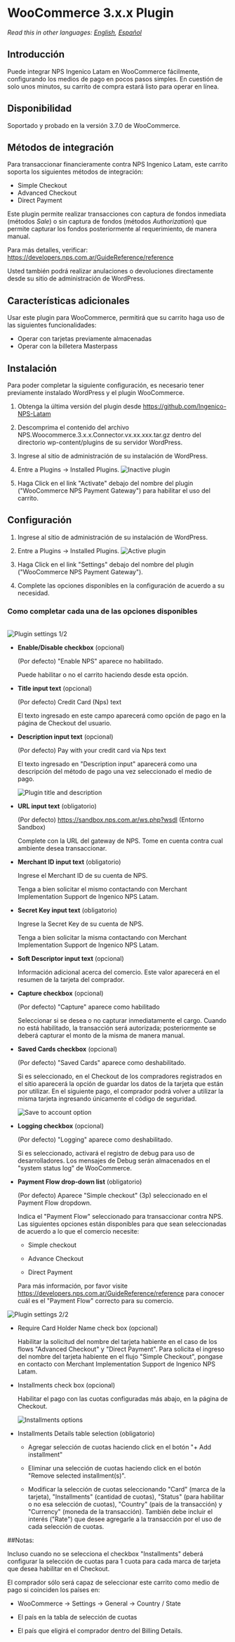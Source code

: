 # WooCommerce 3.x.x Plugin

*Read this in other languages: [English](README.md), [Español](README.es.md)*

## Introducción

Puede integrar NPS Ingenico Latam en WooCommerce fácilmente, configurando los medios de pago en pocos pasos simples. En cuestión de solo unos minutos, su carrito de compra estará listo para operar en línea.

## Disponibilidad

Soportado y probado en la versión 3.7.0 de WooCommerce.

## Métodos de integración

Para transaccionar financieramente contra NPS Ingenico Latam, este carrito soporta los siguientes métodos de integración:

* Simple Checkout  
* Advanced Checkout  
* Direct Payment  

Este plugin permite realizar transacciones con captura de fondos inmediata (métodos _Sale_) o sin captura de fondos (métodos _Authorization_) que permite capturar los fondos posteriormente al requerimiento, de manera manual.

Para más detalles, verificar: <https://developers.nps.com.ar/GuideReference/reference>

Usted también podrá realizar anulaciones o devoluciones directamente desde su sitio de administración de WordPress.

## Características adicionales

Usar este plugin para WooCommerce, permitirá que su carrito haga uso de las siguientes funcionalidades:

* Operar con tarjetas previamente almacenadas
* Operar con la billetera Masterpass

## Instalación

Para poder completar la siguiente configuración, es necesario tener previamente instalado WordPress y el plugin WooCommerce.

1. Obtenga la última versión del plugin desde <https://github.com/Ingenico-NPS-Latam>

1. Descomprima el contenido del archivo NPS.Woocommerce.3.x.x.Connector.vx.xx.xxx.tar.gz dentro del directorio wp-content/plugins de su servidor WordPress.

1. Ingrese al sitio de administración de su instalación de WordPress.

1. Entre a Plugins -> Installed Plugins.
  ![Inactive plugin](https://user-images.githubusercontent.com/24914148/50290010-2b793c00-0449-11e9-8290-5ea564c4d92c.png)

1. Haga Click en el link "Activate" debajo del nombre del plugin ("WooCommerce NPS Payment Gateway") para habilitar el uso del carrito.

## Configuración

1. Ingrese al sitio de administración de su instalación de WordPress.

1. Entre a Plugins -> Installed Plugins.
  ![Active plugin](https://user-images.githubusercontent.com/24914148/50290011-2c11d280-0449-11e9-8c05-51dd0626afcb.png)

1. Haga Click en el link "Settings" debajo del nombre del plugin ("WooCommerce NPS Payment Gateway").

1. Complete las opciones disponibles en la configuración de acuerdo a su necesidad.

### Como completar cada una de las opciones disponibles

\
![Plugin settings 1/2](https://user-images.githubusercontent.com/24914148/50290018-2f0cc300-0449-11e9-9702-78a9913f09df.png)

* **Enable/Disable checkbox** (opcional)

  (Por defecto) "Enable NPS" aparece no habilitado.
  
  Puede habilitar o no el carrito haciendo desde esta opción.

* **Title input text** (opcional)

  (Por defecto) Credit Card (Nps) text
  
  El texto ingresado en este campo aparecerá como opción de pago en la página de Checkout del usuario.
  
* **Description input text** (opcional)

  (Por defecto) Pay with your credit card via Nps text

  El texto ingresado en "Description input" aparecerá como una descripción del método de pago una vez seleccionado el medio de pago.

  ![Plugin title and description](https://user-images.githubusercontent.com/24914148/50291840-65007600-044e-11e9-8c1e-d67a994cedcf.png)
  
* **URL input text** (obligatorio)

  (Por defecto) <https://sandbox.nps.com.ar/ws.php?wsdl>  (Entorno Sandbox)

  Complete con la URL del gateway de NPS. Tome en cuenta contra cual ambiente desea transaccionar.
  
* **Merchant ID input text** (obligatorio)

  Ingrese el Merchant ID de su cuenta de NPS.

  Tenga a bien solicitar el mismo contactando con Merchant Implementation Support de Ingenico NPS Latam.

* **Secret Key input text** (obligatorio)

  Ingrese la Secret Key de su cuenta de NPS.

  Tenga a bien solicitar la misma contactando con Merchant Implementation Support de Ingenico NPS Latam.

* **Soft Descriptor input text** (opcional)

  Información adicional acerca del comercio. Este valor aparecerá en el resumen de la tarjeta del comprador.

* **Capture checkbox** (opcional)

  (Por defecto) "Capture" aparece como habilitado

  Seleccionar si se desea o no capturar inmediatamente el cargo. Cuando no está habilitado, la transacción será autorizada; posteriormente se deberá capturar el monto de la misma de manera manual.
  
* **Saved Cards checkbox** (opcional)

  (Por defecto) "Saved Cards" aparece como deshabilitado.

  Si es seleccionado, en el Checkout de los compradores registrados en el sitio aparecerá la opción de guardar los datos de la tarjeta que están por utilizar. En el siguiente pago, el comprador podrá volver a utilizar la misma tarjeta ingresando únicamente el código de seguridad.

  ![Save to account option](https://user-images.githubusercontent.com/24914148/50291842-65007600-044e-11e9-8878-27eb2f518767.png)
  
* **Logging checkbox** (opcional)

  (Por defecto) "Logging" aparece como deshabilitado.

  Si es seleccionado, activará el registro de debug para uso de desarrolladores. Los mensajes de Debug serán almacenados en el "system status log" de WooCommerce.
  
* **Payment Flow drop-down list** (obligatorio)

  (Por defecto) Aparece "Simple checkout" (3p) seleccionado en el Payment Flow dropdown.
  
  Indica el "Payment Flow" seleccionado para transaccionar contra NPS. Las siguientes opciones están disponibles para que sean seleccionadas de acuerdo a lo que el comercio necesite:
  
  * Simple checkout

  * Advance Checkout

  * Direct Payment

  Para más información, por favor visite <https://developers.nps.com.ar/GuideReference/reference> para conocer cuál es el "Payment Flow" correcto para su comercio.

![Plugin settings 2/2](https://user-images.githubusercontent.com/24914148/50290019-2f0cc300-0449-11e9-99b1-0dad76333aa9.png)

* Require Card Holder Name check box (opcional)

  Habilitar la solicitud del nombre del tarjeta habiente en el caso de los flows "Advanced Checkout" y "Direct Payment". Para solicita el ingreso del nombre del tarjeta habiente en el flujo "Simple Checkout", pongase en contacto con Merchant Implementation Support de Ingenico NPS Latam.

* Installments check box (opcional)

  Habilitar el pago con las cuotas configuradas más abajo, en la página de Checkout.

  ![Installments options](https://user-images.githubusercontent.com/24914148/50291843-65007600-044e-11e9-81a0-205767d9e520.png)

* Installments Details table selection (obligatorio)

  * Agregar selección de cuotas haciendo click en el botón "+ Add installment"

  * Eliminar una selección de cuotas haciendo click en el botón "Remove selected installment(s)".

  * Modificar la selección de cuotas seleccionando "Card" (marca de la tarjeta), "Installments" (cantidad de cuotas), "Status" (para habilitar o no esa selección de cuotas), "Country" (país de la transacción) y "Currency" (moneda de la transacción). También debe incluir el interés ("Rate") que desee agregarle a la transacción por el uso de cada selección de cuotas.

##Notas:
  
  Incluso cuando no se selecciona el checkbox "Installments" deberá configurar la selección de cuotas para 1 cuota para cada marca de tarjeta que desea habilitar en el Checkout.

  El comprador sólo será capaz de seleccionar este carrito como medio de pago si coinciden los países en:

  * WooCommerce -> Settings -> General -> Country / State

  * El país en la tabla de selección de cuotas

  * El país que eligirá el comprador dentro del Billing Details.